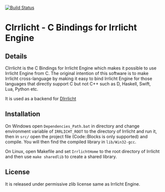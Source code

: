 [![Build Status](https://travis-ci.org/danyalzia/CIrrlicht.png?branch=master)](https://travis-ci.org/danyalzia/CIrrlicht)

CIrrlicht - C Bindings for Irrlicht Engine
==========================================

Details
-------

CIrrlicht is the C Bindings for Irrlicht Engine which makes it possible to use Irrlicht Engine from C. The original intention of this software is to make Irrlicht cross-language by making it easy to bind Irrlicht Engine for those languages that directly support C but not C++ such as D, Haskell, Swift, Lua, Python etc.

It is used as a backend for [DIrrlicht](https://github.com/danyalzia/DIrrlicht)

Installation
------------

On Windows open `Dependencies_Path.bat` in directory and change environment variable of `IRRLICHT_ROOT` to the directory of Irrlicht and run it, then in `src/` open the project file (Code::Blocks is only supported) and compile. You will then find the compiled library in `lib/Win32-gcc`.

On Linux, open Makefile and set `IrrlichtHome` to the root directory of Irrlicht and then use `make sharedlib` to create a shared library.

License
-------

It is released under permissive zlib license same as Irrlicht Engine.